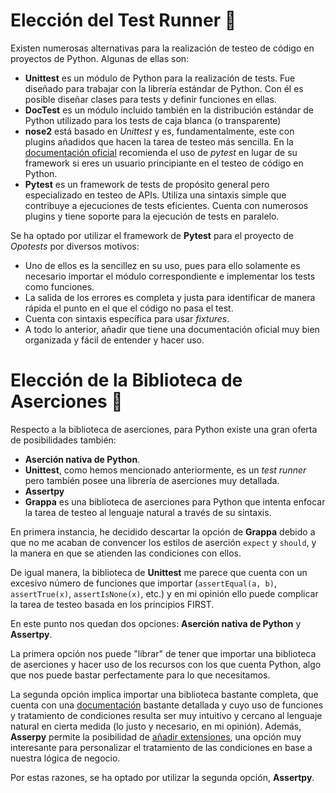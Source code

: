 # Elección del Test Runner :runner:
Existen numerosas alternativas para la realización de testeo de código en proyectos de Python. Algunas de ellas son:

- **Unittest** es un módulo de Python para la realización de tests. Fue diseñado para trabajar con la librería estándar de Python. Con él es posible diseñar clases para tests y definir funciones en ellas.
- **DocTest** es un módulo incluido también en la distribución estándar de Python utilizado para los tests de caja blanca (o transparente)
- **nose2** está basado en *Unittest* y es, fundamentalmente, este con plugins añadidos que hacen la tarea de testeo más sencilla. En la [documentación oficial](https://docs.nose2.io/en/latest/#nose2-vs-pytest) recomienda el uso de *pytest* en lugar de su framework si eres un usuario principiante en el testeo de código en Python.
- **Pytest** es un framework de tests de propósito general pero especializado en testeo de APIs. Utiliza una sintaxis simple que contribuye a ejecuciones de tests eficientes. Cuenta con numerosos plugins y tiene soporte para la ejecución de tests en paralelo.

Se ha optado por utilizar el framework de **Pytest** para el proyecto de *Opotests* por diversos motivos:
- Uno de ellos es la sencillez en su uso, pues para ello solamente es necesario importar el módulo correspondiente e implementar los tests como funciones.
- La salida de los errores es completa y justa para identificar de manera rápida el punto en el que el código no pasa el test.
- Cuenta con sintaxis específica para usar *fixtures*.
- A todo lo anterior, añadir que tiene una documentación oficial muy bien organizada y fácil de entender y hacer uso.

# Elección de la Biblioteca de Aserciones :no_entry_sign:
Respecto a la biblioteca de aserciones, para Python existe una gran oferta de posibilidades también:

- **Aserción nativa de Python**.
- **Unittest**, como hemos mencionado anteriormente, es un *test runner* pero también posee una librería de aserciones muy detallada.
- **Assertpy** 
- **Grappa** es una biblioteca de aserciones para Python que intenta enfocar la tarea de testeo al lenguaje natural a través de su sintaxis.

En primera instancia, he decidido descartar la opción de **Grappa** debido a que no me acaban de convencer los estilos de aserción ```expect``` y ```should```, y la manera en que se atienden las condiciones con ellos. 

De igual manera, la biblioteca de **Unittest** me parece que cuenta con un excesivo número de funciones que importar (```assertEqual(a, b)```, ```assertTrue(x)```, ```assertIsNone(x)```, etc.) y en mi opinión ello puede complicar la tarea de testeo basada en los principios FIRST.

En este punto nos quedan dos opciones: **Aserción nativa de Python** y **Assertpy**. 

La primera opción nos puede "librar" de tener que importar una biblioteca de aserciones y hacer uso de los recursos con los que cuenta Python, algo que nos puede bastar perfectamente para lo que necesitamos. 

La segunda opción implica importar una biblioteca bastante completa, que cuenta con una [documentación](https://assertpy.github.io/docs.html) bastante detallada y cuyo uso de funciones y tratamiento de condiciones resulta ser muy intuitivo y cercano al lenguaje natural en cierta medida (lo justo y necesario, en mi opinión). Además, **Asserpy** permite la posibilidad de [añadir extensiones](https://assertpy.github.io/docs.html#assertpy.assertpy.add_extension), una opción muy interesante para personalizar el tratamiento de las condiciones en base a nuestra lógica de negocio.

Por estas razones, se ha optado por utilizar la segunda opción, **Assertpy**.